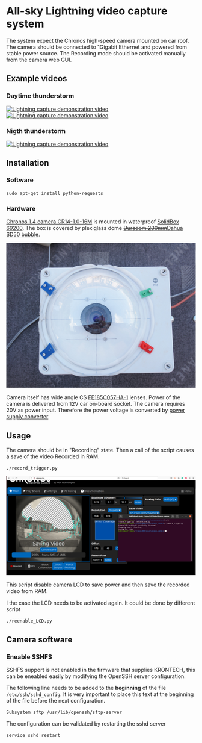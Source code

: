 # All-sky Lightning video capture system  

The system expect the Chronos high-speed camera mounted on car roof. The camera should be connected to 1Gigabit Ethernet and powered from stable power source.
The Recording mode should be activated manually from the camera web GUI.

## Example videos

### Daytime thunderstorm

[![Lightning capture demonstration video](https://img.youtube.com/vi/zzwEuAdUSWs/0.jpg)](https://youtu.be/zzwEuAdUSWs?t=18)
[![Lightning capture demonstration video](https://img.youtube.com/vi/TS5qrMavIaQ/0.jpg)](https://youtu.be/TS5qrMavIaQ?t=18)

### Nigth thunderstorm 

[![Lightning capture demonstration video](https://img.youtube.com/vi/mmvze8V5GRg/0.jpg)](https://youtu.be/mmvze8V5GRg?t=2)

## Installation

### Software

    sudo apt-get install python-requests

### Hardware

[Chronos 1.4 camera CR14-1.0-16M](https://www.krontech.ca/product/chronos-1-4-high-speed-camera) is mounted in waterproof [SolidBox 69200](https://www.elima.cz/obchod/68200-krabice-solidbox-ip65-270x220x126mm-plne-viko-hladke-boky-famatel-p-34205.html). The box is covered by plexiglass dome ~~[Duradom 200mm](https://www.amazon.com/CATLAB-Acrylic-Flange-Plastic-Hemisphere/dp/B07DNVWRHP)~~[Dahua SD50 bubble](https://www.asm.cz/cs/228337-dahua-bublina-kopule-plexi-pro-ptz-kamery-rady-sd50-napr-sd50230u).

![High-speed whole sky camera - Waterproof box with camera mount](doc/img/camera_mount.jpg)

Camera itself has wide angle CS [FE185C057HA-1](https://www.bhphotovideo.com/c/product/404281-REG/Fujinon_FE185C057HA1_FE185C057HA_1_2_3_1_8mm_F_1_4.html) lenses. Power of the camera is delivered from 12V car on-board socket. The camera requires 20V as power input. Therefore the power voltage is converted by [power supply converter](https://www.alza.cz/EN/auto/oem-power-supply-converter-for-laptops-12-30v-90w-d6269710.htm)

## Usage

The camera should be in "Recording" state. Then a call of the script causes a save of the video Recorded in  RAM.

    ./record_trigger.py


![Saving the video captured by Chronos high-speed camera](doc/img/saving_video.png)


This script disable camera LCD to save power and then save the recorded video from RAM.

I the case the LCD needs to be activated again. It could be done by different script

    ./reenable_LCD.py


## Camera software 



### Eneable SSHFS

SSHFS support is not enabled in the firmware that supplies KRONTECH, this can be eneabled easily by modifying the OpenSSH server configuration.

The following line needs to be added to the **beginning** of the file `/etc/ssh/sshd_config`. It is very important to place this text at the beginning of the file before the next configuration.

```
Subsystem sftp /usr/lib/openssh/sftp-server
```

The configuration can be validated by restarting the sshd server
```
service sshd restart
```
